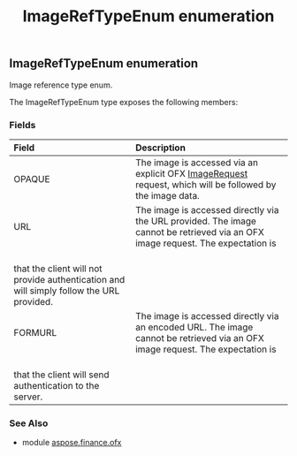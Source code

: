 ﻿---
title: ImageRefTypeEnum enumeration
second_title: Aspose.Finance for Python via .NET API References
description: 
type: docs
weight: 1140
url: /python-net/aspose.finance.ofx/imagereftypeenum/
is_root: false
---

## ImageRefTypeEnum enumeration

Image reference type enum.



The ImageRefTypeEnum type exposes the following members:

### Fields
| Field | Description |
| :- | :- |
| OPAQUE | The image is accessed via an explicit OFX [ImageRequest](/finance/python-net/aspose.finance.ofx.image/imagerequest) request, which will be followed by the image data. |
| URL | The image is accessed directly via the URL provided. The image cannot be retrieved via an OFX image request. The expectation is<br/>that the client will not provide authentication and will simply follow the URL provided. |
| FORMURL | The image is accessed directly via an encoded URL. The image cannot be retrieved via an OFX image request. The expectation is<br/>that the client will send authentication to the server. |


### See Also

* module [aspose.finance.ofx](../)
